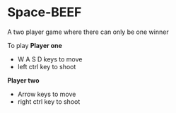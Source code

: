 # Space-BEEF
A two player game where there can only be one winner

To play 
**Player one**
- W A S D keys to move
- left ctrl key to shoot

**Player two**
- Arrow keys to move
- right ctrl key to shoot
